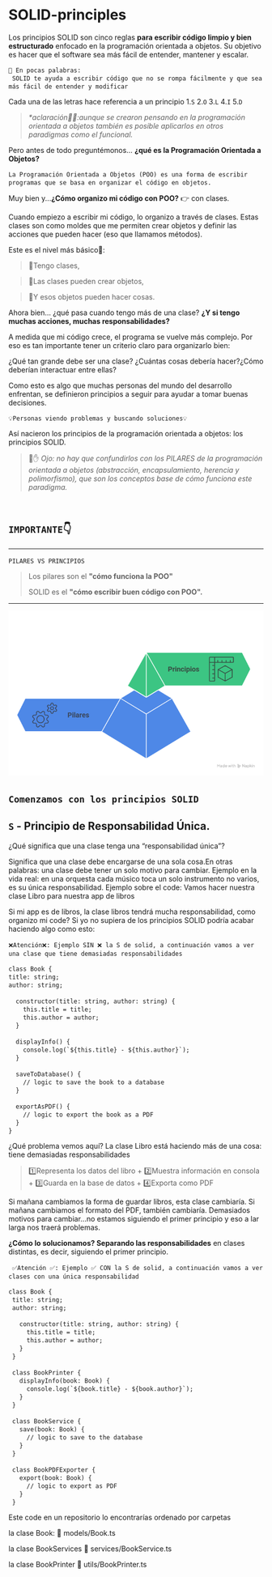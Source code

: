 # SOLID-principles

Los principios SOLID son cinco reglas **para escribir código limpio y bien estructurado** enfocado en la programación orientada a objetos. 
Su objetivo es hacer que el software sea más fácil de entender, mantener y escalar. 

```
💬 En pocas palabras:
 SOLID te ayuda a escribir código que no se rompa fácilmente y que sea más fácil de entender y modificar
```

Cada una de las letras hace referencia a un principio 1.`S` 2.`O` 3.`L` 4.`I` 5.`D`

  >_*aclaración🙋‍♀️:aunque se crearon pensando en la programación orientada a objetos también es posible aplicarlos en otros paradigmas como el funcional._

Pero antes de todo preguntémonos… **¿qué es la Programación Orientada a Objetos?**
```
La Programación Orientada a Objetos (POO) es una forma de escribir programas que se basa en organizar el código en objetos.
```

Muy bien y...**¿Cómo organizo mi código con POO?** 👉 con clases.

Cuando empiezo a escribir mi código, lo organizo a través de clases. Estas clases son como moldes que me permiten crear objetos y definir las acciones que pueden hacer (eso que llamamos métodos).

Este es el nivel más básico👶:

>👶Tengo clases,

>👶Las clases pueden crear objetos,

>👶Y esos objetos pueden hacer cosas.


Ahora bien… ¿qué pasa cuando tengo más de una clase? **¿Y si tengo muchas acciones, muchas responsabilidades?** 

A medida que mi código crece, el programa se vuelve más complejo. Por eso es tan importante tener un criterio claro para organizarlo bien:

¿Qué tan grande debe ser una clase? ¿Cuántas cosas debería hacer?¿Cómo deberían interactuar entre ellas?

Como esto es algo que muchas personas del mundo del desarrollo enfrentan, se definieron principios a seguir para ayudar a tomar buenas decisiones.
````
💡Personas viendo problemas y buscando soluciones💡
````

Así nacieron los principios de la programación orientada a objetos: los principios SOLID.

> 🔴✋ _Ojo: no hay que confundirlos con los PILARES de la programación orientada a objetos (abstracción, encapsulamiento, herencia y polimorfismo), que son los conceptos base de cómo funciona este paradigma._
<br/>

`IMPORTANTE`👇
---

---
`PILARES VS PRINCIPIOS`
>Los pilares son el **"cómo funciona la POO"**
>
>SOLID es el **"cómo escribir buen código con POO".**
---
  <img src='./PILARES_VS_PRINCIPIOS.png'/>

`Comenzamos con los principios SOLID`
---

## **`S`** - **Principio de Responsabilidad Única**.

 
¿Qué significa que una clase tenga una “responsabilidad única”?

Significa que una clase debe encargarse de una sola cosa.En otras palabras: una clase debe tener un solo motivo para cambiar.
Ejemplo en la vida real: en una orquesta cada músico toca un solo instrumento no varios, es su única responsabilidad.
Ejemplo sobre el code: Vamos hacer nuestra clase Libro para nuestra app de libros

Si mi app es de libros, la clase libros tendrá mucha responsabilidad, como organizo mi code?
Si yo no supiera de los principios SOLID podría acabar haciendo algo como esto:

  
`❌Atención❌: Ejemplo SIN ❌ la S de solid, a continuación vamos a ver una clase que tiene demasiadas responsabilidades`   

  ```
class Book {
  title: string;
  author: string;

    constructor(title: string, author: string) {
      this.title = title;
      this.author = author;
    }
  
    displayInfo() {
      console.log(`${this.title} - ${this.author}`);
    }
  
    saveToDatabase() {
      // logic to save the book to a database
    }
  
    exportAsPDF() {
      // logic to export the book as a PDF
    }
}

```

¿Qué problema vemos aquí?
La clase Libro está haciendo más de una cosa: tiene demasiadas responsabilidades


> 1️⃣Representa los datos del libro + 2️⃣Muestra información en consola  + 3️⃣Guarda en la base de datos + 4️⃣Exporta como PDF 

Si mañana cambiamos la forma de guardar libros, esta clase cambiaría. Si mañana cambiamos el formato del PDF, también cambiaría.
Demasiados motivos para cambiar...no estamos siguiendo el primer principio y eso a lar larga nos traerá problemas.

**¿Cómo lo solucionamos? Separando las responsabilidades** en clases distintas, es decir, siguiendo el primer principio.

 ` ✅Atención ✅: Ejemplo ✅ CON la S de solid, a continuación vamos a ver clases con una única responsabilidad`   

  
 ```
class Book {
  title: string;
  author: string;

    constructor(title: string, author: string) {
      this.title = title;
      this.author = author;
    }
  }
  
  class BookPrinter {
    displayInfo(book: Book) {
      console.log(`${book.title} - ${book.author}`);
    }
  }
  
  class BookService {
    save(book: Book) {
      // logic to save to the database
    }
  }
  
  class BookPDFExporter {
    export(book: Book) {
      // logic to export as PDF
    }
  }

  ```

Este code en un repositorio lo encontrarías ordenado por carpetas

la clase Book: 📁 models/Book.ts

la clase BookServices 📁 services/BookService.ts

la clase BookPrinter 📁 utils/BookPrinter.ts




